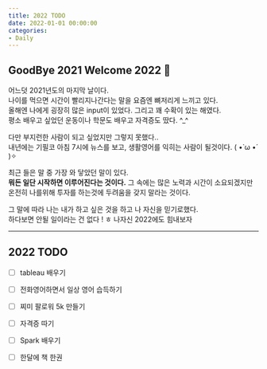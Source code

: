 ```yaml
---
title: 2022 TODO
date: 2022-01-01 00:00:00
categories:
- Daily
---
```


##  GoodBye 2021 Welcome 2022 🎈

어느덧 2021년도의 마지막 날이다. <br>나이를 먹으면 시간이 빨리지나간다는 말을 요즘엔 뼈저리게 느끼고 있다.<br>올해엔 나에게 굉장히 많은 input이 있었다.  그리고 꽤 수확이 있는 해였다.  <br>평소 배우고 싶었던 운동이나 학문도 배우고 자격증도 땄다. ^_^

 다만 부지런한 사람이 되고 싶었지만 그렇지 못했다..<br>내년에는 기필코 아침 7시에 뉴스를 보고, 생활영어를 익히는 사람이 될것이다. ( •̀ ω •́ )✧

최근 들은 말 중 가장 와 닿았던 말이 있다.<br>**뭐든 일단 시작하면 이루어진다는 것이다.**  그 속에는 많은 노력과 시간이 소요되겠지만 온전히 나를위해 투자를 하는것에 두려움을 갖지 말라는 것이다.  

그 말에 따라 나는 내가 하고 싶은 것을 하고 나 자신을 믿기로했다.<br>하다보면 안될 일이라는 건 없다 ! ㅎ 나자신 2022에도 힘내보자 



--------

## 2022 TODO

- [ ] tableau 배우기

- [ ] 전화영어하면서 일상 영어 습득하기

- [ ] 찌미 팔로워 5k 만들기

- [ ] 자격증 따기

- [ ] Spark 배우기

- [ ] 한달에 책 한권

  
